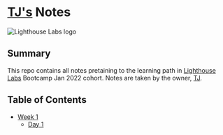 # [TJ's](https://github.com/glitjch/lighthouse-web-notes) Notes

![Lighthouse Labs logo](https://www.lighthouselabs.ca/uploads/testimonial/company_logo/32/lighthouselabs.jpg)

## Summary

This repo contains all notes pretaining to the learning path in [Lighthouse Labs](https://www.lighthouselabs.ca/) Bootcamp Jan 2022 cohort. Notes are taken by the owner, [TJ](https://github.com/glitjch/lighthouse-web-notes).

## Table of Contents
* [Week 1](/Week_1)
  * [Day 1](/Week_1/Day_1)
